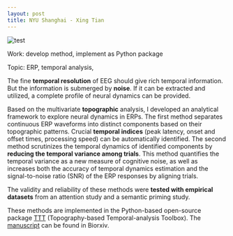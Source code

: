 ```yaml
---
layout: post
title: NYU Shanghai - Xing Tian
---
```

![test](/assets/images/NYUsh_1.svg)

Work: develop method, implement as Python package

Topic: ERP, temporal analysis, 



The fine **temporal resolution** of  EEG should give rich temporal information. But the information is submerged by **noise**. If it can be extracted and utilized, a complete profile of neural dynamics can be provided.

Based on the multivariate **topographic** analysis, I developed an analytical framework to explore neural dynamics in ERPs. The first method separates continuous ERP waveforms into distinct components based on their topographic patterns. Crucial **temporal indices** (peak latency, onset and offset times, processing speed) can be automatically identified. The second method scrutinizes the temporal dynamics of identified components by **reducing the temporal variance among trials**. This method quantifies the temporal variance as a new measure of cognitive noise, as well as increases both the accuracy of temporal dynamics estimation and the signal-to-noise ratio (SNR) of the ERP responses by aligning trials. 

The validity and reliability of these methods were **tested with empirical datasets** from an attention study and a semantic priming study. 

These methods are implemented in the Python-based open-source package [TTT](https://github.com/TTT-EEG/TTT-EEG) (Topography-based Temporal-analysis Toolbox). The [manuscript](https://www.biorxiv.org/content/10.1101/779546v1) can be found in Biorxiv.



